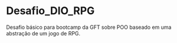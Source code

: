 # Desafio_DIO_RPG
Desafio básico para bootcamp da GFT sobre POO baseado em uma abstração de um jogo de RPG.
